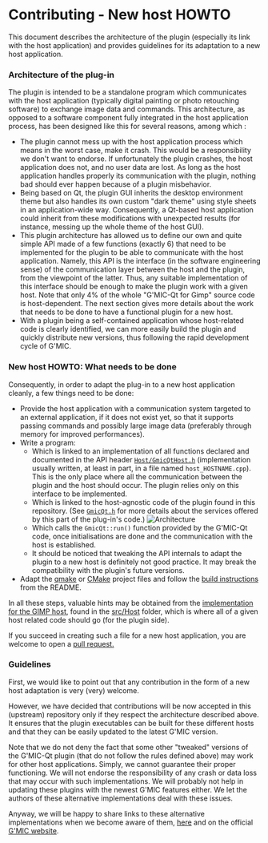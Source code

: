 # Contributing - New host HOWTO

This document describes the architecture of the plugin (especially its link with the host application) and provides guidelines for its adaptation to a new host application.

### Architecture of the plug-in

The plugin is intended to be a standalone program which communicates with the host application (typically digital painting or photo retouching software) to exchange image data and commands. This architecture, as opposed to a software component fully integrated in the host application process, has been designed like this for several reasons, among which :

* The plugin cannot mess up with the host application process which means in the worst case, make it crash. This would be a responsibility we don't want to endorse. If unfortunately the plugin crashes, the host application does not, and no user data are lost. As long as the host application handles properly its communication with the plugin, nothing bad should ever happen because of a plugin misbehavior.
* Being based on Qt, the plugin GUI inherits the desktop environment theme but also handles its own custom "dark theme" using style sheets in an application-wide way. Consequently, a Qt-based host application could inherit from these modifications with unexpected results (for instance, messing up the whole theme of the host GUI).
* This plugin architecture has allowed us to define our own and quite simple API made of a few functions (exactly 6) that need to be implemented for the plugin to be able to communicate with the host application. Namely, this API is the interface (in the software engineering sense) of the communication layer between the host and the plugin, from the viewpoint of the latter. Thus, any suitable implementation of this interface should be enough to make the plugin work with a given host. Note that only 4% of the whole "G'MIC-Qt for Gimp" source code is host-dependent. The next section gives more details about the work that needs to be done to have a functional plugin for a new host.
* With a plugin being a self-contained application whose host-related code is clearly identified, we can more easily build the plugin and quickly distribute new versions, thus following the rapid development cycle of G'MIC.

### New host HOWTO: What needs to be done

Consequently, in order to adapt the plug-in to a new host application cleanly, a few things need to be done:

* Provide the host application with a communication system targeted to an external application, if it does not exist yet, so that it supports passing commands and possibly large image data (preferably through memory for improved performances).
* Write a program:
  * Which is linked to an implementation of all functions declared and documented in the API header [`Host/GmicQtHost.h`](src/Host/GmicQtHost.h) (implementation usually written, at least in part, in a file named `host_HOSTNAME.cpp`). This is the only place where all the communication between the plugin and the host should occur. The plugin relies only on this interface to be implemented.
  * Which is linked to the host-agnostic code of the plugin found in this repository. (See [`GmicQt.h`](src/GmicQt.h) for more details about the services offered by this part of the plug-in's code.)
 ![Architecture](architecture.svg)
  * Which calls the `GmicQt::run()` function provided by the G'MIC-Qt code, once initialisations are done and the communication with the host is established.
  * It should be noticed that tweaking the API internals to adapt the plugin to a new host is definitely not good practice. It may break the compatibility with the plugin's future versions.
* Adapt the [qmake](gmic_qt.pro) or [CMake](CMakeLists.txt) project files and follow the [build instructions](README.md#build-instructions) from the README.

In all these steps, valuable hints may be obtained from the [implementation for the GIMP host](src/Host/Gimp), found in the [src/Host](src/Host) folder, which is where all of a given host related code should go (for the plugin side).

If you succeed in creating such a file for a new host application, you are welcome to open a [pull request.](https://github.com/GreycLab/gmic-qt/pulls)

### Guidelines

First, we would like to point out that any contribution in the form of a new host adaptation is very (very) welcome.

However, we have decided that contributions will be now accepted in this (upstream) repository only if they respect the architecture described above. It ensures that the plugin executables can be built for these different hosts and that they can be easily updated to the latest G'MIC version.

Note that we do not deny the fact that some other "tweaked" versions of the G'MIC-Qt plugin (that do not follow the rules defined above) may work for other host applications. Simply, we cannot guarantee their proper functioning. We will not endorse the responsibility of any crash or data loss that may occur with such implementations. We will probably not help in updating these plugins with the newest G'MIC features either. We let the authors of these alternative implementations deal with these issues.

Anyway, we will be happy to share links to these alternative implementations when we become aware of them, [here](https://github.com/GreycLab/gmic-qt/blob/master/README.md) and on the official [G'MIC website](https://gmic.eu).
